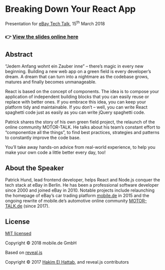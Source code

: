 # Breaking Down Your React App

Presentation for <a href="https://www.meetup.com/de-DE/eBay-Europe-Technology/events/248331753/">eBay Tech Talk</a>, 
15<sup>th</sup> March 2018

### 👉 [View the slides online here](https://technology-ebay-de.github.io/breaking-down-your-react-app/)

## Abstract

“Jedem Anfang wohnt ein Zauber inne” – there’s magic in every new beginning. Building a new web app on a green 
field is every developer’s dream. A dream that can turn into a nightmare as the codebase grows, matures and 
finally becomes unmanageable.

React is based on the concept of components. The idea is to compose your application of independent building 
blocks that you can easily reuse or replace with better ones. If you embrace this idea, you can keep your 
platform tidy and maintainable. If you don’t – well, you can write React spaghetti code just as easily as you 
can write jQuery spaghetti code.

Patrick shares the story of his own green field project, the relaunch of the online community MOTOR-TALK. 
He talks about his team’s constant effort to “componentize all the things”, to find best practices, strategies 
and patterns to constantly improve the code base.

You’ll take away hands-on advice from real-world experience, to help you make your own code a little better 
every day, too!

## About the Speaker

Patrick Hund, lead frontend developer, helps React and Node.js 
conquer the tech stack at eBay in Berlin. He has been a professional software developer since 2000 and joined 
eBay in 2010. Notable projects include relaunching the homepage of eBay’s car trading platform 
<a href="https://www.mobile.de/">mobile.de</a> in 2015 and the ongoing rewrite of mobile.de’s automotive online 
community <a href="https://www.motor-talk.de/">MOTOR-TALK.de</a> (since 2017).

## License

[MIT licensed](LICENSE)

Copyright © 2018 mobile.de GmbH

Based on <a href="http://lab.hakim.se/reveal-js/#/">reveal.js</a>

Copyright © 2017 [Hakim El Hattab](http://hakim.se), and reveal.js contributors
